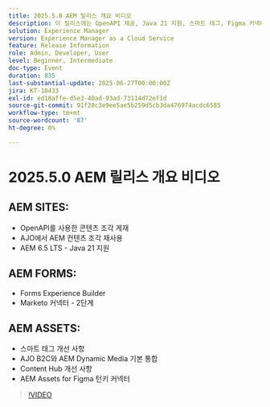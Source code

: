 ```yaml
---
title: 2025.5.0 AEM 릴리스 개요 비디오
description: 이 릴리스에는 OpenAPI 제공, Java 21 지원, 스마트 태그, Figma 커넥터 및 AJO B2C용 Dynamic Media를 비롯한 AEM Sites, Forms 및 Assets 업데이트가 추가됩니다.
solution: Experience Manager
version: Experience Manager as a Cloud Service
feature: Release Information
role: Admin, Developer, User
level: Beginner, Intermediate
doc-type: Event
duration: 835
last-substantial-update: 2025-06-27T00:00:00Z
jira: KT-18433
exl-id: ed18affe-d5e3-40ad-93ad-73114d72ef1d
source-git-commit: 91f20c3e9ee5ae5b259d5cb3da476974acdc6585
workflow-type: tm+mt
source-wordcount: '87'
ht-degree: 0%

---
```


# 2025.5.0 AEM 릴리스 개요 비디오

## AEM SITES:

* OpenAPI를 사용한 콘텐츠 조각 게재
* AJO에서 AEM 컨텐츠 조각 재사용
* AEM 6.5 LTS - Java 21 지원

## AEM FORMS:

* Forms Experience Builder
* Marketo 커넥터 - 2단계

## AEM ASSETS:

* 스마트 태그 개선 사항
* AJO B2C와 AEM Dynamic Media 기본 통합
* Content Hub 개선 사항
* AEM Assets for Figma 턴키 커넥터

>[!VIDEO](https://video.tv.adobe.com/v/3464307/?learn=on&enablevpops)
